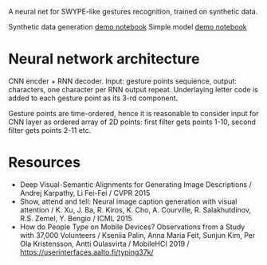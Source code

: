 A neural net for SWYPE-like gestures recognition, trained on synthetic data.

Synthetic data generation [demo notebook](strokes.pynb)
Simple model [demo notebook](cnn-test.ipynb)

# Neural network architecture

CNN encder + RNN decoder. Input: gesture points sequience, output: characters, one character per RNN output repeat. Underlaying letter code is added to each gesture point as its 3-rd component.

Gesture points are time-ordered, hence it is reasonable to consider input for CNN layer as ordered array of 2D points: first filter gets points 1-10, second filter gets points 2-11 etc.

# Resources

- Deep Visual-Semantic Alignments for Generating Image Descriptions / Andrej Karpathy, Li Fei-Fei / CVPR 2015
- Show, attend and tell: Neural image caption generation with visual attention / K. Xu, J. Ba, R. Kiros, K. Cho, A. Courville, R. Salakhutdinov, R.S. Zemel, Y. Bengio / ICML 2015
- How do People Type on Mobile Devices? Observations from a Study with 37,000 Volunteers / Kseniia Palin, Anna Maria Feit, Sunjun Kim, Per Ola Kristensson, Antti Oulasvirta / MobileHCI 2019 / https://userinterfaces.aalto.fi/typing37k/
